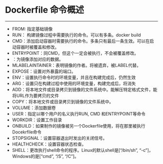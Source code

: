 # Dockerfile 命令概述
---
- FROM: 指定基础镜像
- RUN： 构建镜像过程中需要执行的命令。可以有多条。docker build
- CMD：添加启动容器时需要执行的命令。多条只有最后一条生效。可以在启动容器时被覆盖和修改。
- ENTRYPOINT：同CMD，但这个一定会被执行，不会被覆盖修改。
- ：为镜像添加对应的数据。
- MLABELAINTAINER：表明镜像的作者。将被遗弃，被LABEL代替。
- EXPOSE：设置对外暴露的端口。
- ENV：设置执行命令时的环境变量，并且在构建完成后，仍然生效
- ARG：设置只在构建过程中使用的环境变量，构建完成后，将消失
- ADD：将本地文件或目录拷贝到镜像的文件系统中。能解压特定格式文件，能将URL作为要拷贝的文件
- COPY：将本地文件或目录拷贝到镜像的文件系统中。
- VOLUME：添加数据卷
- USER：指定以哪个用户的名义执行RUN, CMD 和ENTRYPOINT等命令
- WORKDIR：设置工作目录
- ONBUILD：如果制作的镜像被另一个Dockerfile使用，将在那里被执行Docekrfile命令
- STOPSIGNAL：设置容器退出时发出的关闭信号。
- HEALTHCHECK：设置容器状态检查。
- SHELL：更改执行shell命令的程序。Linux的默认shell是[“/bin/sh”, “-c”]，Windows的是[“cmd”, “/S”, “/C”]。